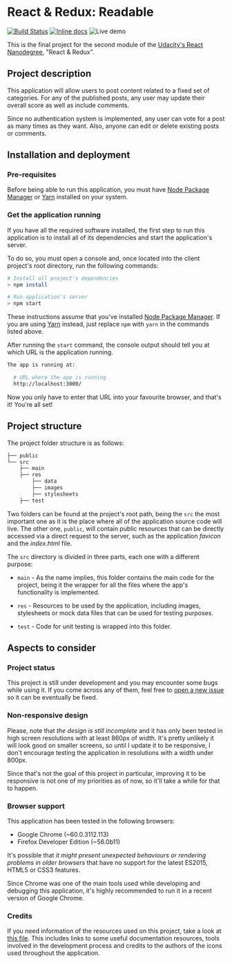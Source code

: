 # React & Redux: Readable

[![Build Status](https://travis-ci.org/LonelyPrincess/reactnd-project-readable.svg?branch=master)](https://travis-ci.org/LonelyPrincess/reactnd-project-readable)
[![Inline docs](http://inch-ci.org/github/LonelyPrincess/reactnd-project-readable.svg?branch=master&style=shields)](http://inch-ci.org/github/LonelyPrincess/reactnd-project-readable)
![Live demo](https://img.shields.io/badge/live%20demo-unavailable-red.svg)

This is the final project for the second module of the [Udacity's React Nanodegree](https://www.udacity.com/course/react-nanodegree--nd019), "React & Redux".

## Project description

This application will allow users to post content related to a fixed set of categories. For any of the published posts, any user may update their overall score as well as include comments.

Since no authentication system is implemented, any user can vote for a post as many times as they want. Also, anyone can edit or delete existing posts or comments.

## Installation and deployment

### Pre-requisites

Before being able to run this application, you must have [Node Package Manager](https://nodejs.org/en/) or [Yarn](https://yarnpkg.com/) installed on your system.

### Get the application running

If you have all the required software installed, the first step to run this application is to install all of its dependencies and start the application's server.

To do so, you must open a console and, once located into the client project's root directory, run the following commands:

```bash
# Install all project's dependencies
> npm install

# Run application's server
> npm start
```

These instructions assume that you've installed [Node Package Manager](https://nodejs.org/en/). If you are using [Yarn](https://yarnpkg.com/) instead, just replace `npm` with `yarn` in the commands listed above.

After running the `start` command, the console output should tell you at which URL is the application running.

```bash
The app is running at:

  # URL where the app is running
  http://localhost:3000/
```

Now you only have to enter that URL into your favourite browser, and that's it! You're all set!

## Project structure

The project folder structure is as follows:

```bash
├── public
└── src
    ├── main
    ├── res
        ├── data
        ├── images
        ├── stylesheets
    ├── test
```

Two folders can be found at the project's root path, being the `src` the most important one as it is the place where all of the application source code will live. The other one, `public`, will contain public resources that can be directly accessed via a direct request to the server, such as the application _favicon_ and the _index.html_ file.

The `src` directory is divided in three parts, each one with a different purpose:

- `main` - As the name implies, this folder contains the main code for the project, being it the wrapper for all the files where the app's functionality is implemented.

- `res` - Resources to be used by the application, including images, stylesheets or mock data files that can be used for testing purposes.

- `test` - Code for unit testing is wrapped into this folder.

## Aspects to consider

### Project status

This project is still under development and you may encounter some bugs while using it. If you come across any of them, feel free to [open a new issue](https://github.com/LonelyPrincess/reactnd-project-readable/issues/new) so it can be eventually be fixed.

### Non-responsive design

Please, note that _the design is still incomplete_ and it has only been tested in high screen resolutions with at least 860px of width. It's pretty unlikely it will look good on smaller screens, so until I update it to be responsive, I don't encourage testing the application in resolutions with a width under 800px.

Since that's not the goal of this project in particular, improving it to be responsive is not one of my priorities as of now, so it'll take a while for that to happen.

### Browser support

This application has been tested in the following browsers:

* Google Chrome (~60.0.3112.113)
* Firefox Developer Edition (~56.0b11)

It's possible that _it might present unexpected behaviours or rendering problems in older browsers_ that have no support for the latest ES2015, HTML5 or CSS3 features.

Since Chrome was one of the main tools used while developing and debugging this application, it's highly recommended to run it in a recent version of Google Chrome.

### Credits

If you need information of the resources used on this project, take a look at [this file](CREDITS.md). This includes links to some useful documentation resources, tools involved in the development process and credits to the authors of the icons used throughout the application.
